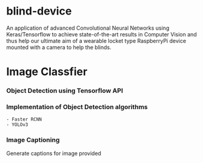 # blind-device

An application of advanced Convolutional Neural Networks using Keras/Tensorflow to achieve state-of-the-art results in Computer Vision and thus help our ultimate aim of a wearable locket type RaspberryPi device mounted with a camera to help the blinds.




# Image Classfier

### Object Detection using Tensorflow API

### Implementation of Object Detection algorithms
		
	- Faster RCNN
	- YOLOv3

### Image Captioning
Generate captions for image provided
